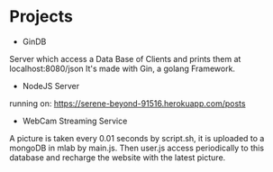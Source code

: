 # Projects

* GinDB

 Server which access a Data Base of Clients and prints them at localhost:8080/json
 It's made with Gin, a golang Framework.

* NodeJS Server

 running on: https://serene-beyond-91516.herokuapp.com/posts

* WebCam Streaming Service

 A picture is taken every 0.01 seconds by script.sh, it is uploaded to a mongoDB in mlab by main.js. Then user.js access  periodically to this database and recharge the website with the latest picture.
